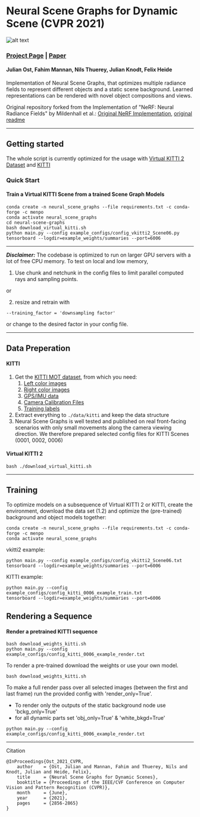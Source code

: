 # Neural Scene Graphs for Dynamic Scene (CVPR 2021)

![alt text](https://light.princeton.edu/wp-content/uploads/2021/02/scene_graph_isometric_small.png)

### [Project Page](https://light.princeton.edu/publication/neural-scene-graphs) | [Paper](https://openaccess.thecvf.com/content/CVPR2021/html/Ost_Neural_Scene_Graphs_for_Dynamic_Scenes_CVPR_2021_paper.html)

#### Julian Ost, Fahim Mannan, Nils Thuerey, Julian Knodt, Felix Heide

Implementation of Neural Scene Graphs, that optimizes multiple radiance fields to represent different
objects and a static scene background. Learned representations can be rendered with novel object
compositions and views. 

Original repository forked from the Implementation of "NeRF: Neural Radiance Fields" by Mildenhall et al.:
[Original NeRF Implementation](https://github.com/bmild/nerf), [original readme](./nerf_license/README.md)

---

## Getting started

The whole script is currently optimized for the usage with
[Virtual KITTI 2 
Dataset](https://europe.naverlabs.com/research/computer-vision/proxy-virtual-worlds-vkitti-2/)
 and
[KITTI](http://www.cvlibs.net/datasets/kitti/)

### Quick Start
#### Train a Virtual KITTI Scene from a trained Scene Graph Models

```
conda create -n neural_scene_graphs --file requirements.txt -c conda-forge -c menpo
conda activate neural_scene_graphs
cd neural-scene-graphs
bash download_virtual_kitti.sh
python main.py --config example_configs/config_vkitti2_Scene06.py
tensorboard --logdir=example_weights/summaries --port=6006
```

---
**_Disclaimer:_** The codebase is optimized to run on larger GPU servers with a lot of free CPU memory. To test on local and low memory, 

1. Use chunk and netchunk in the config files to limit parallel computed rays and sampling points.
   
or

2. resize and retrain with 
```
--training_factor = 'downsampling factor'
```
or change to the desired factor in your config file.

---

## Data Preperation
#### KITTI

1. Get the [KITTI MOT dataset](http://www.cvlibs.net/datasets/kitti/eval_tracking.php), from which you need:
   1. [Left color images](http://www.cvlibs.net/download.php?file=data_tracking_image_2.zip)
   2. [Right color images](http://www.cvlibs.net/download.php?file=data_tracking_image_3.zip)
   3. [GPS/IMU data](http://www.cvlibs.net/download.php?file=data_tracking_oxts.zip)
   4. [Camera Calibration Files](http://www.cvlibs.net/download.php?file=data_tracking_calib.zip)
   5. [Training labels](http://www.cvlibs.net/download.php?file=data_tracking_label_2.zip)
2. Extract everything to ```./data/kitti``` and keep the data structure
3. Neural Scene Graphs is well tested and published on real front-facing scenarios with only small movements along the camera viewing direction. We therefore prepared selected config files for KITTI Scenes (0001, 0002, 0006)

#### Virtual KITTI 2

```
bash ./download_virtual_kitti.sh
```
---
## Training


To optimize models on a subsequence of Virtual KITTI 2 or KITTI, create the environment,
download the data set (1.2) and optimize the (pre-trained) background and object
models together:

```
conda create -n neural_scene_graphs --file requirements.txt -c conda-forge -c menpo
conda activate neural_scene_graphs
```

vkitti2 example:
```
python main.py --config example_configs/config_vkitti2_Scene06.txt
tensorboard --logdir=example_weights/summaries --port=6006
```
KITTI example:
```
python main.py --config example_configs/config_kitti_0006_example_train.txt
tensorboard --logdir=example_weights/summaries --port=6006
```


## Rendering a Sequence

#### Render a pretrained KITTI sequence
```
bash download_weights_kitti.sh
python main.py --config example_configs/config_kitti_0006_example_render.txt
```

To render a pre-trained download the weights or use your own model.
```
bash download_weights_kitti.sh
```
To make a full render pass over all selected images (between the first and last frame) run the provided config with 'render_only=True'.
- To render only the outputs of the static background node use 'bckg_only=True'
- for all dynamic parts set 'obj_only=True' & 'white_bkgd=True'
```
python main.py --config example_configs/config_kitti_0006_example_render.txt
```

---

Citation
```
@InProceedings{Ost_2021_CVPR,
    author    = {Ost, Julian and Mannan, Fahim and Thuerey, Nils and Knodt, Julian and Heide, Felix},
    title     = {Neural Scene Graphs for Dynamic Scenes},
    booktitle = {Proceedings of the IEEE/CVF Conference on Computer Vision and Pattern Recognition (CVPR)},
    month     = {June},
    year      = {2021},
    pages     = {2856-2865}
}
```